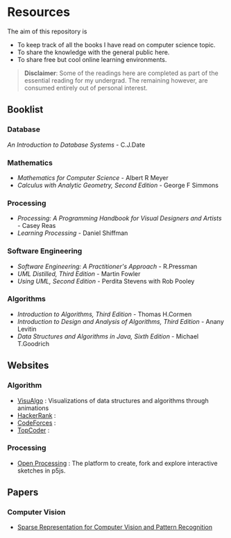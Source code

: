 # Resources
The aim of this repository is 
 - To keep track of all the books I have read on computer science topic.  
 - To share the knowledge with the general public here.
 - To share free but cool online learning environments.
 
 >**Disclaimer**: Some of the readings here are completed as part of the essential reading for my undergrad. The remaining however, are consumed entirely out of personal interest.
 
 ## Booklist
 ### Database
 *An Introduction to Database Systems* - C.J.Date
 
 ### Mathematics
 - *Mathematics for Computer Science* - Albert R Meyer
 - *Calculus with Analytic Geometry, Second Edition* - George F Simmons
 
 ### Processing
 - *Processing: A Programming Handbook for Visual Designers and Artists* - Casey Reas
 - *Learning Processing* - Daniel Shiffman
 
 ### Software Engineering
 - *Software Engineering: A Practitioner's Approach* - R.Pressman
 - *UML Distilled, Third Edition* - Martin Fowler
 - *Using UML, Second Edition* - Perdita Stevens with Rob Pooley
 
 ### Algorithms
 - *Introduction to Algorithms, Third Edition* - Thomas H.Cormen
 - *Introduction to Design and Analysis of Algorithms, Third Edition* - Anany Levitin
 - *Data Structures and Algorithms in Java, Sixth Edition* - Michael T.Goodrich
 
 ## Websites
 ### Algorithm
 - [VisuAlgo](https://visualgo.net/en) : Visualizations of data structures and algorithms through animations
 - [HackerRank](https://www.hackerrank.com) : 
 - [CodeForces](http://codeforces.com) :
 - [TopCoder](https://www.topcoder.com) :
 
 ### Processing
 - [Open Processing](https://www.openprocessing.org/) : The platform to create, fork and explore interactive sketches in p5js.
 
## Papers
### Computer Vision
- [Sparse Representation for Computer Vision and Pattern Recognition](http://ieeexplore.ieee.org/document/5456194/)
